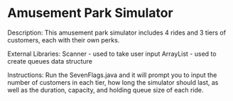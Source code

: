 # Amusement Park Simulator
Description:
This amusement park simulator includes 4 rides and 3 tiers of customers, each with their own perks.

External Libraries: Scanner - used to take user input ArrayList - used to create queues data structure

Instructions:
Run the SevenFlags.java and it will prompt you to input the number of customers in each tier, how long the simulator should last, 
as well as the duration, capacity, and holding queue size of each ride.
